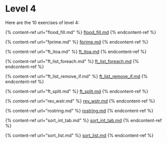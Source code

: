 # Level 4

Here are the 10 exercises of level 4:

{% content-ref url="flood_fill.md" %}
[flood\_fill.md](flood_fill.md)
{% endcontent-ref %}

{% content-ref url="fprime.md" %}
[fprime.md](fprime.md)
{% endcontent-ref %}

{% content-ref url="ft_itoa.md" %}
[ft\_itoa.md](ft_itoa.md)
{% endcontent-ref %}

{% content-ref url="ft_list_foreach.md" %}
[ft\_list\_foreach.md](ft_list_foreach.md)
{% endcontent-ref %}

{% content-ref url="ft_list_remove_if.md" %}
[ft\_list\_remove\_if.md](ft_list_remove_if.md)
{% endcontent-ref %}

{% content-ref url="ft_split.md" %}
[ft\_split.md](ft_split.md)
{% endcontent-ref %}

{% content-ref url="rev_wstr.md" %}
[rev\_wstr.md](rev_wstr.md)
{% endcontent-ref %}

{% content-ref url="rostring.md" %}
[rostring.md](rostring.md)
{% endcontent-ref %}

{% content-ref url="sort_int_tab.md" %}
[sort\_int\_tab.md](sort_int_tab.md)
{% endcontent-ref %}

{% content-ref url="sort_list.md" %}
[sort\_list.md](sort_list.md)
{% endcontent-ref %}

